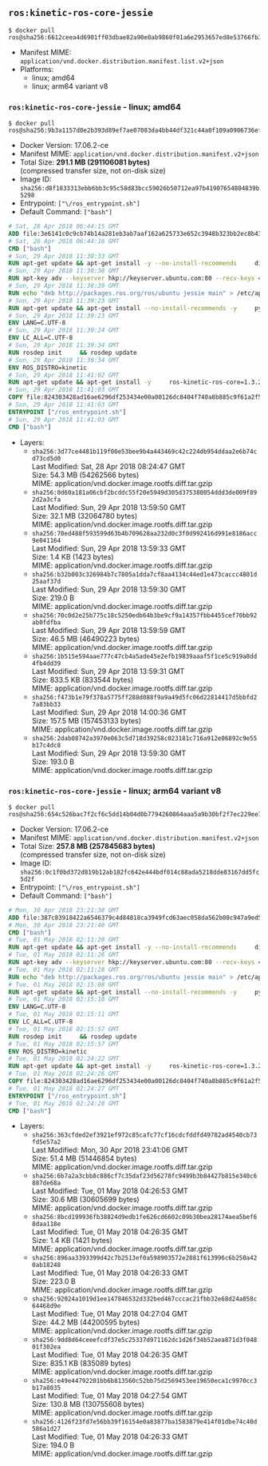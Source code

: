 ## `ros:kinetic-ros-core-jessie`

```console
$ docker pull ros@sha256:6612ceea4d6901ff03dbae82a90e0ab9860f01a6e2953657ed8e53766fb35668
```

-	Manifest MIME: `application/vnd.docker.distribution.manifest.list.v2+json`
-	Platforms:
	-	linux; amd64
	-	linux; arm64 variant v8

### `ros:kinetic-ros-core-jessie` - linux; amd64

```console
$ docker pull ros@sha256:9b3a1157d0e2b393d89ef7ae07083da4bb44df321c44a0f109a0906736ef26fb
```

-	Docker Version: 17.06.2-ce
-	Manifest MIME: `application/vnd.docker.distribution.manifest.v2+json`
-	Total Size: **291.1 MB (291106081 bytes)**  
	(compressed transfer size, not on-disk size)
-	Image ID: `sha256:d8f1833313ebb6bb3c95c58d83bcc59026b50712ea97b41907654804839b5298`
-	Entrypoint: `["\/ros_entrypoint.sh"]`
-	Default Command: `["bash"]`

```dockerfile
# Sat, 28 Apr 2018 06:44:15 GMT
ADD file:3e6141c0c9cb74b14a281eb3ab7aaf162a625733e652c3948b323bb2ec8b4343 in / 
# Sat, 28 Apr 2018 06:44:16 GMT
CMD ["bash"]
# Sun, 29 Apr 2018 11:38:33 GMT
RUN apt-get update && apt-get install -y --no-install-recommends     dirmngr     gnupg2     && rm -rf /var/lib/apt/lists/*
# Sun, 29 Apr 2018 11:38:38 GMT
RUN apt-key adv --keyserver hkp://keyserver.ubuntu.com:80 --recv-keys 421C365BD9FF1F717815A3895523BAEEB01FA116
# Sun, 29 Apr 2018 11:38:39 GMT
RUN echo "deb http://packages.ros.org/ros/ubuntu jessie main" > /etc/apt/sources.list.d/ros-latest.list
# Sun, 29 Apr 2018 11:39:23 GMT
RUN apt-get update && apt-get install --no-install-recommends -y     python-rosdep     python-rosinstall     python-vcstools     && rm -rf /var/lib/apt/lists/*
# Sun, 29 Apr 2018 11:39:23 GMT
ENV LANG=C.UTF-8
# Sun, 29 Apr 2018 11:39:24 GMT
ENV LC_ALL=C.UTF-8
# Sun, 29 Apr 2018 11:39:34 GMT
RUN rosdep init     && rosdep update
# Sun, 29 Apr 2018 11:39:34 GMT
ENV ROS_DISTRO=kinetic
# Sun, 29 Apr 2018 11:41:02 GMT
RUN apt-get update && apt-get install -y     ros-kinetic-ros-core=1.3.2-0*     && rm -rf /var/lib/apt/lists/*
# Sun, 29 Apr 2018 11:41:03 GMT
COPY file:824303428ad16ae6296df253434e00a00126dc8404f740a8b885c9f61a2f5fcb in / 
# Sun, 29 Apr 2018 11:41:03 GMT
ENTRYPOINT ["/ros_entrypoint.sh"]
# Sun, 29 Apr 2018 11:41:03 GMT
CMD ["bash"]
```

-	Layers:
	-	`sha256:3d77ce4481b119f00e53bee9b4a443469c42c224db954ddaa2e6b74cd73cd5d0`  
		Last Modified: Sat, 28 Apr 2018 08:24:47 GMT  
		Size: 54.3 MB (54262566 bytes)  
		MIME: application/vnd.docker.image.rootfs.diff.tar.gzip
	-	`sha256:0d60a181a06cbf2bcddc55f20e5949d305d375380054ddd3de009f892d2a3cfa`  
		Last Modified: Sun, 29 Apr 2018 13:59:50 GMT  
		Size: 32.1 MB (32064780 bytes)  
		MIME: application/vnd.docker.image.rootfs.diff.tar.gzip
	-	`sha256:70ed488f593599d63b4b709628aa232d0c3f0d992416d991e8186acc9e041164`  
		Last Modified: Sun, 29 Apr 2018 13:59:33 GMT  
		Size: 1.4 KB (1423 bytes)  
		MIME: application/vnd.docker.image.rootfs.diff.tar.gzip
	-	`sha256:b32b003c326984b7c7805a1dda7cf8aa4134c44ed1e473caccc4801d25aaf37d`  
		Last Modified: Sun, 29 Apr 2018 13:59:30 GMT  
		Size: 219.0 B  
		MIME: application/vnd.docker.image.rootfs.diff.tar.gzip
	-	`sha256:70c0d2e25b775c18c5250edb64b3be9cf9a14357fbb4455cef70bb92ab0fdfba`  
		Last Modified: Sun, 29 Apr 2018 13:59:59 GMT  
		Size: 46.5 MB (46490223 bytes)  
		MIME: application/vnd.docker.image.rootfs.diff.tar.gzip
	-	`sha256:1b515e594aae777c47cb4a5ade45e2efb19839aaaf5f1ce5c919a8dd4fb4dd39`  
		Last Modified: Sun, 29 Apr 2018 13:59:31 GMT  
		Size: 833.5 KB (833544 bytes)  
		MIME: application/vnd.docker.image.rootfs.diff.tar.gzip
	-	`sha256:f473b1e79f378a5775ff288d088f9a9a49d5fc06d22814417d5bbfd27a83bb33`  
		Last Modified: Sun, 29 Apr 2018 14:00:36 GMT  
		Size: 157.5 MB (157453133 bytes)  
		MIME: application/vnd.docker.image.rootfs.diff.tar.gzip
	-	`sha256:2dab08742a3970e063c5d718d39258c023181c716a912e06892c9e55b17c4dc8`  
		Last Modified: Sun, 29 Apr 2018 13:59:30 GMT  
		Size: 193.0 B  
		MIME: application/vnd.docker.image.rootfs.diff.tar.gzip

### `ros:kinetic-ros-core-jessie` - linux; arm64 variant v8

```console
$ docker pull ros@sha256:654c526bac7f2cf6c5dd14b04d0b7794260864aaa5a9b30bf2f7ec229ee7fa09
```

-	Docker Version: 17.06.2-ce
-	Manifest MIME: `application/vnd.docker.distribution.manifest.v2+json`
-	Total Size: **257.8 MB (257845683 bytes)**  
	(compressed transfer size, not on-disk size)
-	Image ID: `sha256:0c1f0bd372d819b12ab182fc642e444bdf014c88ada5218dde83167dd5fc5d2f`
-	Entrypoint: `["\/ros_entrypoint.sh"]`
-	Default Command: `["bash"]`

```dockerfile
# Mon, 30 Apr 2018 23:21:38 GMT
ADD file:387c83918422a6546379c4d84818ca3949fcd63aec058da562b08c947a9ed571 in / 
# Mon, 30 Apr 2018 23:21:40 GMT
CMD ["bash"]
# Tue, 01 May 2018 02:11:20 GMT
RUN apt-get update && apt-get install -y --no-install-recommends     dirmngr     gnupg2     && rm -rf /var/lib/apt/lists/*
# Tue, 01 May 2018 02:11:26 GMT
RUN apt-key adv --keyserver hkp://keyserver.ubuntu.com:80 --recv-keys 421C365BD9FF1F717815A3895523BAEEB01FA116
# Tue, 01 May 2018 02:11:28 GMT
RUN echo "deb http://packages.ros.org/ros/ubuntu jessie main" > /etc/apt/sources.list.d/ros-latest.list
# Tue, 01 May 2018 02:15:08 GMT
RUN apt-get update && apt-get install --no-install-recommends -y     python-rosdep     python-rosinstall     python-vcstools     && rm -rf /var/lib/apt/lists/*
# Tue, 01 May 2018 02:15:10 GMT
ENV LANG=C.UTF-8
# Tue, 01 May 2018 02:15:11 GMT
ENV LC_ALL=C.UTF-8
# Tue, 01 May 2018 02:15:57 GMT
RUN rosdep init     && rosdep update
# Tue, 01 May 2018 02:15:57 GMT
ENV ROS_DISTRO=kinetic
# Tue, 01 May 2018 02:24:22 GMT
RUN apt-get update && apt-get install -y     ros-kinetic-ros-core=1.3.2-0*     && rm -rf /var/lib/apt/lists/*
# Tue, 01 May 2018 02:24:26 GMT
COPY file:824303428ad16ae6296df253434e00a00126dc8404f740a8b885c9f61a2f5fcb in / 
# Tue, 01 May 2018 02:24:27 GMT
ENTRYPOINT ["/ros_entrypoint.sh"]
# Tue, 01 May 2018 02:24:28 GMT
CMD ["bash"]
```

-	Layers:
	-	`sha256:363cfded2ef3921ef972c85cafc77cf16cdcfddfd49782ad4540cb73fd5e57a2`  
		Last Modified: Mon, 30 Apr 2018 23:41:06 GMT  
		Size: 51.4 MB (51446854 bytes)  
		MIME: application/vnd.docker.image.rootfs.diff.tar.gzip
	-	`sha256:6b7a2a3cbb8c886cf7c35daf23d56278fc9499b3b84427b815e340c6887de68a`  
		Last Modified: Tue, 01 May 2018 04:26:53 GMT  
		Size: 30.6 MB (30605699 bytes)  
		MIME: application/vnd.docker.image.rootfs.diff.tar.gzip
	-	`sha256:8bcd199936fb38824d9edb1fe626cd6602c09b30bea28174aea5bef68daa118e`  
		Last Modified: Tue, 01 May 2018 04:26:35 GMT  
		Size: 1.4 KB (1421 bytes)  
		MIME: application/vnd.docker.image.rootfs.diff.tar.gzip
	-	`sha256:896aa3393399d42c7b2513ef0a598903572e2881f613996c6b250a420ab18248`  
		Last Modified: Tue, 01 May 2018 04:26:33 GMT  
		Size: 223.0 B  
		MIME: application/vnd.docker.image.rootfs.diff.tar.gzip
	-	`sha256:92024a1019d1ee147846532d332bed467cccac21fbb32e68d24a858c64468d9e`  
		Last Modified: Tue, 01 May 2018 04:27:04 GMT  
		Size: 44.2 MB (44200595 bytes)  
		MIME: application/vnd.docker.image.rootfs.diff.tar.gzip
	-	`sha256:9dd8d64ceeefcdf37e5c25337d971162dc1d26f34b52aea871d3f04801f302ea`  
		Last Modified: Tue, 01 May 2018 04:26:35 GMT  
		Size: 835.1 KB (835089 bytes)  
		MIME: application/vnd.docker.image.rootfs.diff.tar.gzip
	-	`sha256:e49e44792201bb6b813560c52bb75d2569453ee19650eca1c9970cc3b17a8035`  
		Last Modified: Tue, 01 May 2018 04:27:54 GMT  
		Size: 130.8 MB (130755608 bytes)  
		MIME: application/vnd.docker.image.rootfs.diff.tar.gzip
	-	`sha256:4126f23fd7e56bb39f16154e0a83877ba1583879e414f01dbe74c40d586a1d27`  
		Last Modified: Tue, 01 May 2018 04:26:33 GMT  
		Size: 194.0 B  
		MIME: application/vnd.docker.image.rootfs.diff.tar.gzip
